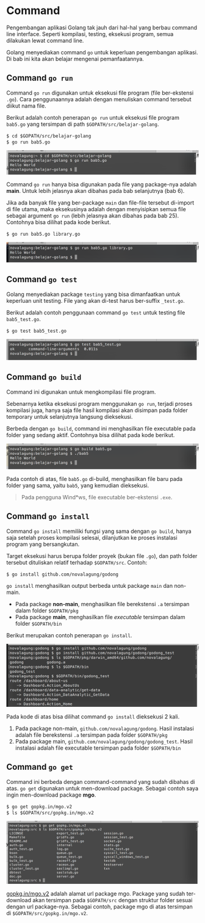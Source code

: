 # Command

Pengembangan aplikasi Golang tak jauh dari hal-hal yang berbau command line interface. Seperti kompilasi, testing, eksekusi program, semua dilakukan lewat command line.

Golang menyediakan command `go` untuk keperluan pengembangan aplikasi. Di bab ini kita akan belajar mengenai pemanfaatannya.

## Command `go run`

Command `go run` digunakan untuk eksekusi file program (file ber-ekstensi `.go`). Cara penggunaannya adalah dengan menuliskan command tersebut diikut nama file.

Berikut adalah contoh penerapan `go run` untuk eksekusi file program `bab5.go` yang tersimpan di path `$GOPATH/src/belajar-golang`.

```
$ cd $GOPATH/src/belajar-golang
$ go run bab5.go
```

![Eksekusi file program menggunakan `go run`](images/5_1_go_run.png)

Command `go run` hanya bisa digunakan pada file yang package-nya adalah **main**. Untuk lebih jelasnya akan dibahas pada bab selanjutnya (bab 6).

Jika ada banyak file yang ber-package `main` dan file-file tersebut di-import di file utama, maka eksekusinya adalah dengan menyisipkan semua file sebagai argument `go run` (lebih jelasnya akan dibahas pada bab 25). Contohnya bisa dilihat pada kode berikut.

```
$ go run bab5.go library.go
```

![Eksekusi banyak file main](images/5_2_go_run_multi.png)

## Command `go test`

Golang menyediakan package `testing` yang bisa dimanfaatkan untuk keperluan unit testing. File yang akan di-test harus ber-suffix `_test.go`. 

Berikut adalah contoh penggunaan command `go test` untuk testing file `bab5_test.go`.

```
$ go test bab5_test.go
```

![Unit testing menggunakan `go test`](images/5_3_go_test.png)

## Command `go build`

Command ini digunakan untuk mengkompilasi file program.

Sebenarnya ketika eksekusi program menggunakan `go run`, terjadi proses kompilasi juga, hanya saja file hasil kompilasi akan disimpan pada folder temporary untuk selanjutnya langsung dieksekusi.

Berbeda dengan `go build`, command ini menghasilkan file executable pada folder yang sedang aktif. Contohnya bisa dilihat pada kode berikut.

![Kompilasi file program menghasilkan file executable](images/5_4_go_build.png)

Pada contoh di atas, file `bab5.go` di-build, menghasilkan file baru pada folder yang sama, yaitu `bab5`, yang kemudian dieksekusi.

> Pada pengguna Wind\*ws, file executable ber-ekstensi `.exe`.

## Command `go install`

Command `go install` memiliki fungsi yang sama dengan `go build`, hanya saja setelah proses kompilasi selesai, dilanjutkan ke proses instalasi program yang bersangkutan.

Target eksekusi harus berupa folder proyek (bukan file `.go`), dan path folder tersebut dituliskan relatif terhadap `$GOPATH/src`. Contoh:

```
$ go install github.com/novalagung/godong
```

`go install` menghasilkan output berbeda untuk package `main` dan non-main.

 - Pada package **non-main**, menghasilkan file berekstensi `.a` tersimpan dalam folder `$GOPATH/pkg`
 - Pada package **main**, menghasilkan file *executable* tersimpan dalam folder `$GOPATH/bin`

Berikut merupakan contoh penerapan `go install`.

![Contoh penggunaan `go install`](images/5_7_go_install.png)

Pada kode di atas bisa dilihat command `go install` dieksekusi 2 kali.

 1. Pada package non-main, `github.com/novalagung/godong`. Hasil instalasi adalah file berekstensi `.a` tersimpan pada folder `$GOPATH/pkg` 
 2. Pada package main, `github.com/novalagung/godong/godong_test`. Hasil instalasi adalah file executable tersimpan pada folder `$GOPATH/bin`

## Command `go get`

Command ini berbeda dengan command-command yang sudah dibahas di atas. `go get` digunakan untuk men-download package. Sebagai contoh saya ingin men-download package **mgo**.

```
$ go get gopkg.in/mgo.v2
$ ls $GOPATH/src/gopkg.in/mgo.v2
```

![Download package menggunakan `go get`](images/5_6_go_get.png)

[gopkg.in/mgo.v2](gopkg.in/mgo.v2) adalah alamat url package mgo. Package yang sudah ter-download akan tersimpan pada `$GOPATH/src` dengan struktur folder sesuai dengan url package-nya. Sebagai contoh, package mgo di atas tersimpan di `$GOPATH/src/gopkg.in/mgo.v2`.